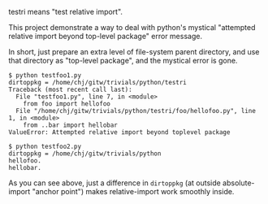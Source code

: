 testri means "test relative import".

This project demonstrate a way to deal with python's mystical "attempted relative import beyond top-level package" error message.

In short, just prepare an extra level of file-system parent directory, and use that directory as "top-level package", and the mystical error is gone.

```
$ python testfoo1.py
dirtoppkg = /home/chj/gitw/trivials/python/testri
Traceback (most recent call last):
  File "testfoo1.py", line 7, in <module>
    from foo import hellofoo
  File "/home/chj/gitw/trivials/python/testri/foo/hellofoo.py", line 1, in <module>
    from ..bar import hellobar
ValueError: Attempted relative import beyond toplevel package
```

```
$ python testfoo2.py
dirtoppkg = /home/chj/gitw/trivials/python
hellofoo.
hellobar.

```

As you can see above, just a difference in `dirtoppkg` (at outside absolute-import "anchor point") makes relative-import work smoothly inside.
